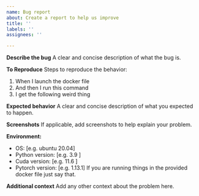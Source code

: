 ```yaml
---
name: Bug report
about: Create a report to help us improve
title: ''
labels: ''
assignees: ''

---
```


**Describe the bug**
A clear and concise description of what the bug is.

**To Reproduce**
Steps to reproduce the behavior:
1. When I launch the docker file
2. And then I run this command
3. I get the following weird thing

**Expected behavior**
A clear and concise description of what you expected to happen.

**Screenshots**
If applicable, add screenshots to help explain your problem.

**Environment:**
 - OS: [e.g. ubuntu 20.04]
 - Python version: [e.g. 3.9 ]
 - Cuda version: [e.g. 11.6 ]
 - Pytorch version: [e.g. 1.13.1]
 If you are running things in the provided docker file just say that.
 
**Additional context**
Add any other context about the problem here.
